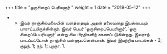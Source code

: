 ﻿+++
title = "ஒருசிறைப் பெரியனார்  "
weight = 1
date = "2019-05-12"
+++


- - இவர் நாஞ்சில்மலையின் வளத்தையும் அதன் தலைவனது இயல்பையும் பாராட்டியிருக்கின்றார். இவர் பெயர் ‘ஒருசிறைப்பெயரினார்’, ‘ஒரு சிறைப்பெயரியனார்’ என்று சில பிரதிகளிற் காணப்படுகின்றது. இவராற் பாடப்பட்டோன் நாஞ்சில் வள்ளுவனென்பான். இவர் இயற்றிய பாடல்கள் - 3; குறுந். 1; நற். 1; புறநா. 1.  
